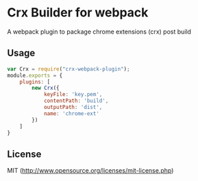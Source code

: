 # Crx Builder for webpack
A webpack plugin to package chrome extensions (crx) post build

## Usage

``` javascript
var Crx = require("crx-webpack-plugin");
module.exports = {
	plugins: [
		new Crx({
			keyFile: 'key.pem',
			contentPath: 'build',
			outputPath: 'dist',
			name: 'chrome-ext'
		})
	]
}
```

## License

MIT (http://www.opensource.org/licenses/mit-license.php)
